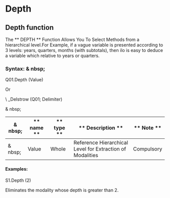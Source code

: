 # Depth

## Depth function

The ** DEPTH ** Function Allows You To Select Methods from a hierarchical level.For Example, if a vague variable is presented according to 3 levels: years, quarters, months (with subtotals), then ilo is easy to deduce a variable which relative to years or quarters.

### Syntax: & nbsp;

Q01.Depth (Value)

Or

\ _Delstrow (Q01; Delimiter)

& nbsp;

| & nbsp; | ** name ** | ** type ** | ** Description ** | ** Note ** |
| --- | --- | --- | --- | --- |
| & nbsp; | Value | Whole | Reference Hierarchical Level for Extraction of Modalities | Compulsory |


#### Examples:

S1.Depth (2)

Eliminates the modality whose depth is greater than 2.